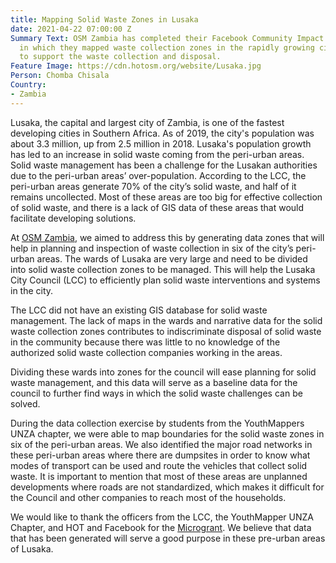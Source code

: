 ```yaml
---
title: Mapping Solid Waste Zones in Lusaka
date: 2021-04-22 07:00:00 Z
Summary Text: OSM Zambia has completed their Facebook Community Impact Microgrant
  in which they mapped waste collection zones in the rapidly growing city of Lusaka
  to support the waste collection and disposal.
Feature Image: https://cdn.hotosm.org/website/Lusaka.jpg
Person: Chomba Chisala
Country:
- Zambia
---
```


Lusaka, the capital and largest city of Zambia, is one of the fastest developing cities in Southern Africa. As of 2019, the city's population was about 3.3 million, up from  2.5 million in 2018. Lusaka's population growth has led to an increase in solid waste coming from the peri-urban areas.\
Solid waste management has been a challenge for the Lusakan authorities due to the peri-urban areas’ over-population. According to the LCC, the peri-urban areas generate 70% of the city’s solid waste, and half of it remains uncollected. Most of these areas are too big for effective collection of solid waste, and there is a lack of GIS data of these areas that would facilitate developing solutions. 

At [OSM Zambia](http://osmzambia.org/), we aimed to address this by generating data zones that will help in planning and inspection of waste collection in six of the city’s peri-urban areas.  The wards of Lusaka are very large and need to be divided into solid waste collection zones to be managed. This will help the Lusaka City Council (LCC) to efficiently plan solid waste interventions and systems in the city. 

The LCC did not have an existing GIS database for solid waste management. The lack of maps in the wards and narrative data for the solid waste collection zones contributes to indiscriminate disposal of solid waste in the community because there was little to no knowledge of the authorized solid waste collection companies working in the areas. 

Dividing these wards into zones for the council will ease planning for solid waste management, and this data will serve as a baseline data for the council to further find ways in which the solid waste challenges can be solved. 

During the data collection exercise by students from the YouthMappers UNZA chapter, we were able to map boundaries for the solid waste zones in six of the peri-urban areas. We also identified the major road networks in these peri-urban areas where there are dumpsites in order to know what modes of transport can be used and route the vehicles that collect solid waste. It is important to mention that most of these areas are unplanned developments where roads are not standardized, which makes it difficult for the Council and other companies to reach most of the households.

We would like to thank the officers from the LCC, the YouthMapper UNZA Chapter, and HOT and Facebook for the [Microgrant](https://www.hotosm.org/community/community-grants/). We believe that data that has been generated will serve a good purpose in these pre-urban areas of Lusaka.